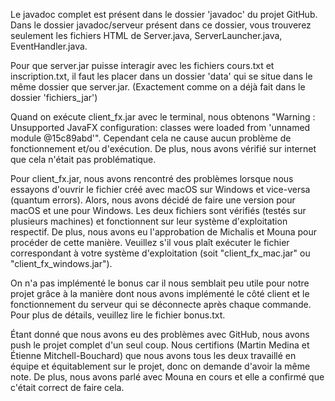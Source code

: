 Le javadoc complet est présent dans le dossier 'javadoc' du projet GitHub. Dans le dossier javadoc/serveur présent dans ce dossier, vous trouverez seulement les fichiers HTML de Server.java, ServerLauncher.java, EventHandler.java.

Pour que server.jar puisse interagir avec les fichiers cours.txt et inscription.txt, il faut les placer dans un dossier 'data' qui se situe dans le même dossier que server.jar. (Exactement comme on a déjà fait dans le dossier 'fichiers_jar')

Quand on exécute client_fx.jar avec le terminal, nous obtenons "Warning : Unsupported JavaFX configuration: classes were loaded from 'unnamed module @15c89abd'". Cependant cela ne cause aucun problème de fonctionnement et/ou d'exécution. De plus, nous avons vérifié sur internet que cela n'était pas problématique.

Pour client_fx.jar, nous avons rencontré des problèmes lorsque nous essayons d'ouvrir le fichier créé avec macOS sur Windows et vice-versa (quantum errors). Alors, nous avons décidé de faire une version pour macOS et une pour Windows. Les deux fichiers sont vérifiés (testés sur plusieurs machines) et fonctionnent sur leur système d'exploitation respectif. De plus, nous avons eu l'approbation de Michalis et Mouna pour procéder de cette manière. Veuillez s'il vous plaît exécuter le fichier correspondant à votre système d'exploitation (soit "client_fx_mac.jar" ou "client_fx_windows.jar").

On n'a pas implémenté le bonus car il nous semblait peu utile pour notre projet grâce à la manière dont nous avons implémenté le côté client et le fonctionnement du serveur qui se déconnecte après chaque commande. Pour plus de détails, veuillez	lire le fichier bonus.txt.

Étant donné que nous avons eu des problèmes avec GitHub, nous avons push le projet complet d'un seul coup. Nous certifions (Martin Medina et Étienne Mitchell-Bouchard) que nous avons tous les deux travaillé en équipe et équitablement sur le projet, donc on demande d'avoir la même note. 
De plus, nous avons parlé avec Mouna en cours et elle a confirmé que c'était correct de faire cela.
